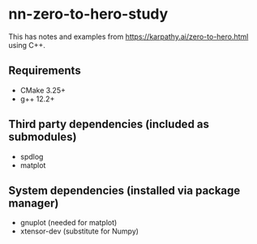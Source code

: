 # nn-zero-to-hero-study

This has notes and examples from https://karpathy.ai/zero-to-hero.html using C++.

## Requirements

* CMake 3.25+
* g++ 12.2+

## Third party dependencies (included as submodules)
* spdlog
* matplot

## System dependencies (installed via package manager)
* gnuplot (needed for matplot)
* xtensor-dev (substitute for Numpy)


